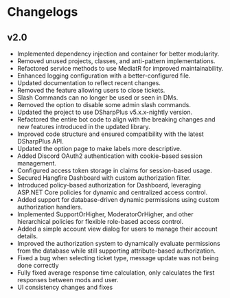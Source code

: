 # Changelogs

## v2.0
- Implemented dependency injection and container for better modularity.
- Removed unused projects, classes, and anti-pattern implementations.
- Refactored service methods to use MediatR for improved maintainability.
- Enhanced logging configuration with a better-configured file.
- Updated documentation to reflect recent changes.
- Removed the feature allowing users to close tickets.
- Slash Commands can no longer be used or seen in DMs.
- Removed the option to disable some admin slash commands.
- Updated the project to use DSharpPlus v5.x.x-nightly version.
- Refactored the entire bot code to align with the breaking changes and new features introduced in the updated library.
- Improved code structure and ensured compatibility with the latest DSharpPlus API.
- Updated the option page to make labels more descriptive.
- Added Discord OAuth2 authentication with cookie-based session management.
- Configured access token storage in claims for session-based usage.
- Secured Hangfire Dashboard with custom authorization filter.
- Introduced policy-based authorization for Dashboard, leveraging ASP.NET Core policies for dynamic and centralized access control.
- Added support for database-driven dynamic permissions using custom authorization handlers.
- Implemented SupportOrHigher, ModeratorOrHigher, and other hierarchical policies for flexible role-based access control.
- Added a simple account view dialog for users to manage their account details.
- Improved the authorization system to dynamically evaluate permissions from the database while still supporting attribute-based authorization.
- Fixed a bug when selecting ticket type, message update was not being done correctly
- Fully fixed average response time calculation, only calculates the first responses between mods and user.
- UI consistency changes and fixes